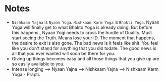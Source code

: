 # Notes 

- `Nishkaam Yajna` is `Nyaan Yoga`. `Nishkaam Karm Yoga` is `Bhakti Yoga`. Nyaan Yoga will finally get to what Bhakto Yoga is already doing. But before this happens , Nyaan Yogi needs to cross the hurdle of Duality. Must start seeing the Truth. Means lose your ID. The moment that happens, the desire to exit is also gone. The bad news is it feels like shit. You feel like you don't stand for anything that you did todate. The good news is all that you ever wanted will soon be there for you. 
- Giving up things becomes easy and all those  things that you give up are so easily available to you. 
- Intense longing --> Nyaan Yajna --> Nishkaam Yajna --> Nishkaam Karm Yoga - Prapti. 
